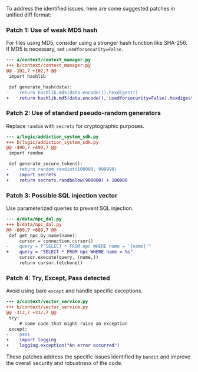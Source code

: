 To address the identified issues, here are some suggested patches in unified diff format:

### Patch 1: Use of weak MD5 hash

For files using MD5, consider using a stronger hash function like SHA-256. If MD5 is necessary, set `usedforsecurity=False`.

```diff
--- a/context/context_manager.py
+++ b/context/context_manager.py
@@ -102,7 +102,7 @@
 import hashlib

 def generate_hash(data):
-    return hashlib.md5(data.encode()).hexdigest()
+    return hashlib.md5(data.encode(), usedforsecurity=False).hexdigest()
```

### Patch 2: Use of standard pseudo-random generators

Replace `random` with `secrets` for cryptographic purposes.

```diff
--- a/logic/addiction_system_sdk.py
+++ b/logic/addiction_system_sdk.py
@@ -490,7 +490,7 @@
 import random

 def generate_secure_token():
-    return random.randint(100000, 999999)
+    import secrets
+    return secrets.randbelow(900000) + 100000
```

### Patch 3: Possible SQL injection vector

Use parameterized queries to prevent SQL injection.

```diff
--- a/data/npc_dal.py
+++ b/data/npc_dal.py
@@ -609,7 +609,7 @@
 def get_npc_by_name(name):
     cursor = connection.cursor()
-    query = f"SELECT * FROM npc WHERE name = '{name}'"
+    query = "SELECT * FROM npc WHERE name = %s"
     cursor.execute(query, (name,))
     return cursor.fetchone()
```

### Patch 4: Try, Except, Pass detected

Avoid using bare `except` and handle specific exceptions.

```diff
--- a/context/vector_service.py
+++ b/context/vector_service.py
@@ -312,7 +312,7 @@
 try:
     # some code that might raise an exception
 except:
-    pass
+    import logging
+    logging.exception("An error occurred")
```

These patches address the specific issues identified by `bandit` and improve the overall security and robustness of the code.
